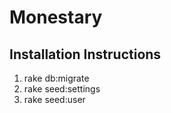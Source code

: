 # Monestary

## Installation Instructions
1) rake db:migrate
2) rake seed:settings
3) rake seed:user